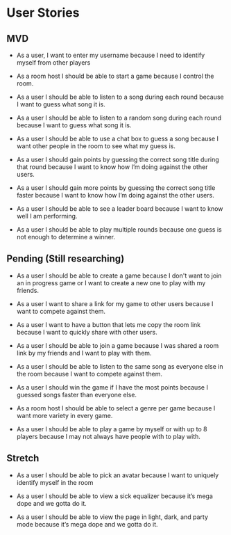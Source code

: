 # User Stories

## MVD

- As a user, I want to enter my username because I need to identify myself from other players

- As a room host I should be able to start a game because I control the room.

- As a user I should be able to listen to a song during each round because I want to guess what song it is.

- As a user I should be able to listen to a random song during each round because I want to guess what song it is.

- As a user I should be able to use a chat box to guess a song because I want other people in the room to see what my guess is.

- As a user I should gain points by guessing the correct song title during that round because I want to know how I’m doing against the other users.

- As a user I should gain more points by guessing the correct song title faster because I want to know how I’m doing against the other users.

- As a user I should be able to see a leader board because I want to know well I am performing.

- As a user I should be able to play multiple rounds because one guess is not enough to determine a winner.

## Pending (Still researching)

- As a user I should be able to create a game because I don't want to join an in progress game or I want to create a new one to play with my friends.

- As a user I want to share a link for my game to other users because I want to compete against them.

- As a user I want to have a button that lets me copy the room link because I want to quickly share with other users.

- As a user I should be able to join a game because I was shared a room link by my friends and I want to play with them.

- As a user I should be able to listen to the same song as everyone else in the room because I want to compete against them.

- As a user I should win the game if I have the most points because I guessed songs faster than everyone else.

- As a room host I should be able to select a genre per game because I want more variety in every game.

- As a user I should be able to play a game by myself or with up to 8 players because I may not always have people with to play with.

## Stretch

- As a user I should be able to pick an avatar because I want to uniquely identify myself in the room

- As a user I should be able to view a sick equalizer because it’s mega dope and we gotta do it.

- As a user I should be able to view the page in light, dark, and party mode because it’s mega dope and we gotta do it.

